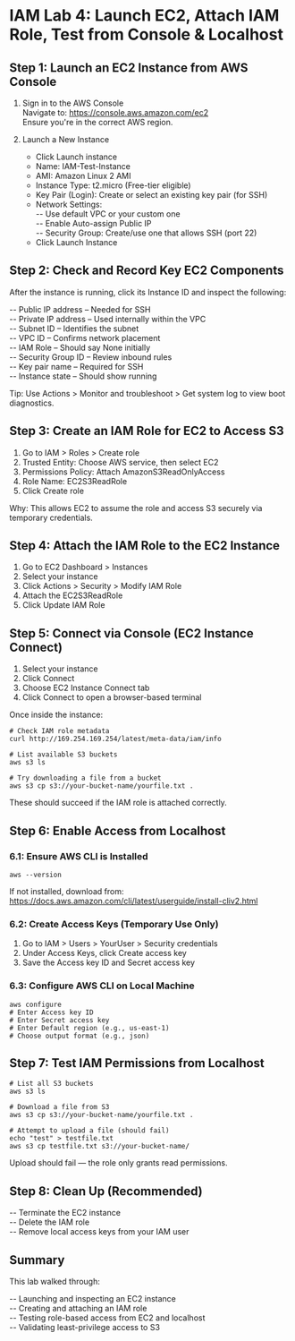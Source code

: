 # IAM Lab 4: Launch EC2, Attach IAM Role, Test from Console & Localhost

## Step 1: Launch an EC2 Instance from AWS Console

1. Sign in to the AWS Console  
   Navigate to: https://console.aws.amazon.com/ec2  
   Ensure you're in the correct AWS region.

2. Launch a New Instance  
   - Click Launch instance  
   - Name: IAM-Test-Instance  
   - AMI: Amazon Linux 2 AMI  
   - Instance Type: t2.micro (Free-tier eligible)  
   - Key Pair (Login): Create or select an existing key pair (for SSH)  
   - Network Settings:  
     -- Use default VPC or your custom one  
     -- Enable Auto-assign Public IP  
     -- Security Group: Create/use one that allows SSH (port 22)  
   - Click Launch Instance

## Step 2: Check and Record Key EC2 Components

After the instance is running, click its Instance ID and inspect the following:

-- Public IP address – Needed for SSH  
-- Private IP address – Used internally within the VPC  
-- Subnet ID – Identifies the subnet  
-- VPC ID – Confirms network placement  
-- IAM Role – Should say None initially  
-- Security Group ID – Review inbound rules  
-- Key pair name – Required for SSH  
-- Instance state – Should show running

Tip: Use Actions > Monitor and troubleshoot > Get system log to view boot diagnostics.

## Step 3: Create an IAM Role for EC2 to Access S3

1. Go to IAM > Roles > Create role  
2. Trusted Entity: Choose AWS service, then select EC2  
3. Permissions Policy: Attach AmazonS3ReadOnlyAccess  
4. Role Name: EC2S3ReadRole  
5. Click Create role

Why: This allows EC2 to assume the role and access S3 securely via temporary credentials.

## Step 4: Attach the IAM Role to the EC2 Instance

1. Go to EC2 Dashboard > Instances  
2. Select your instance  
3. Click Actions > Security > Modify IAM Role  
4. Attach the EC2S3ReadRole  
5. Click Update IAM Role

## Step 5: Connect via Console (EC2 Instance Connect)

1. Select your instance  
2. Click Connect  
3. Choose EC2 Instance Connect tab  
4. Click Connect to open a browser-based terminal

Once inside the instance:

```
# Check IAM role metadata
curl http://169.254.169.254/latest/meta-data/iam/info

# List available S3 buckets
aws s3 ls

# Try downloading a file from a bucket
aws s3 cp s3://your-bucket-name/yourfile.txt .
```

These should succeed if the IAM role is attached correctly.

## Step 6: Enable Access from Localhost

### 6.1: Ensure AWS CLI is Installed

```
aws --version
```

If not installed, download from:  
https://docs.aws.amazon.com/cli/latest/userguide/install-cliv2.html

### 6.2: Create Access Keys (Temporary Use Only)

1. Go to IAM > Users > YourUser > Security credentials  
2. Under Access Keys, click Create access key  
3. Save the Access key ID and Secret access key

### 6.3: Configure AWS CLI on Local Machine

```
aws configure
# Enter Access key ID
# Enter Secret access key
# Enter Default region (e.g., us-east-1)
# Choose output format (e.g., json)
```

## Step 7: Test IAM Permissions from Localhost

```
# List all S3 buckets
aws s3 ls

# Download a file from S3
aws s3 cp s3://your-bucket-name/yourfile.txt .

# Attempt to upload a file (should fail)
echo "test" > testfile.txt
aws s3 cp testfile.txt s3://your-bucket-name/
```

Upload should fail — the role only grants read permissions.

## Step 8: Clean Up (Recommended)

-- Terminate the EC2 instance  
-- Delete the IAM role  
-- Remove local access keys from your IAM user

## Summary

This lab walked through:

-- Launching and inspecting an EC2 instance  
-- Creating and attaching an IAM role  
-- Testing role-based access from EC2 and localhost  
-- Validating least-privilege access to S3
